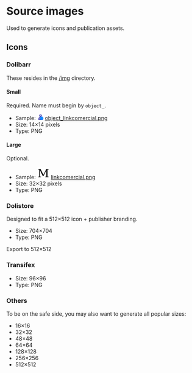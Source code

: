 Source images
=============

Used to generate icons and publication assets.

Icons
-----

### Dolibarr

These resides in the [/img](../../img) directory.

#### Small

Required.
Name must begin by ```object_```.

- Sample:  ![object_linkcomercial.png](../../img/object_linkcomercial.png) [object_linkcomercial.png](../../img/object_linkcomercial.png)
- Size: 14×14 pixels
- Type: PNG

#### Large

Optional.

- Sample: ![linkcomercial.png](../../img/linkcomercial.png) [linkcomercial.png](../../img/linkcomercial.png)
- Size: 32×32 pixels
- Type: PNG

### Dolistore

Designed to fit a 512×512 icon + publisher branding.

- Size: 704×704
- Type: PNG

Export to 512×512

### Transifex

- Size: 96×96
- Type: PNG

### Others

To be on the safe side, you may also want to generate all popular sizes:
- 16×16
- 32×32
- 48×48
- 64×64
- 128×128
- 256×256
- 512×512

